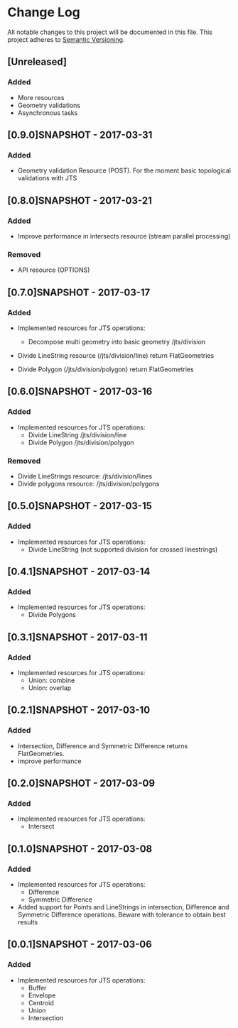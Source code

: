 # Change Log
All notable changes to this project will be documented in this file.
This project adheres to [Semantic Versioning](http://semver.org/).


## [Unreleased]
### Added
- More resources
- Geometry validations
- Asynchronous tasks

## [0.9.0]SNAPSHOT - 2017-03-31

### Added
- Geometry validation Resource (POST). For the moment basic topological validations with JTS

## [0.8.0]SNAPSHOT - 2017-03-21

### Added
- Improve performance in intersects resource (stream parallel processing)
	

### Removed
- API resource (OPTIONS)

## [0.7.0]SNAPSHOT - 2017-03-17

### Added
- Implemented resources for JTS operations:
	- Decompose multi geometry into basic geometry /jts/division

- Divide LineString resource (/jts/division/line) return FlatGeometries
- Divide Polygon (/jts/division/polygon) return FlatGeometries
	
	
## [0.6.0]SNAPSHOT - 2017-03-16

### Added
- Implemented resources for JTS operations:
	- Divide LineString /jts/division/line
	- Divide Polygon /jts/division/polygon

### Removed
- Divide LineStrings resource: /jts/division/lines
- Divide polygons resource: /jts/division/polygons

## [0.5.0]SNAPSHOT - 2017-03-15

### Added
- Implemented resources for JTS operations:
	- Divide LineString (not supported division for crossed linestrings)
	
## [0.4.1]SNAPSHOT - 2017-03-14

### Added
- Implemented resources for JTS operations:
	- Divide Polygons

## [0.3.1]SNAPSHOT - 2017-03-11

### Added
- Implemented resources for JTS operations:
	- Union: combine
	- Union: overlap


## [0.2.1]SNAPSHOT - 2017-03-10

### Added
- Intersection, Difference and Symmetric Difference returns FlatGeometries.
- improve performance

## [0.2.0]SNAPSHOT - 2017-03-09

### Added
- Implemented resources for JTS operations:
	- Intersect

## [0.1.0]SNAPSHOT - 2017-03-08

### Added
- Implemented resources for JTS operations:
	- Difference
	- Symmetric Difference 
- Added support for Points and LineStrings in intersection, Difference and Symmetric Difference operations. Beware with tolerance to obtain best results

## [0.0.1]SNAPSHOT - 2017-03-06

### Added
- Implemented resources for JTS operations: 
  - Buffer 
  - Envelope 
  - Centroid 
  - Union 
  - Intersection
